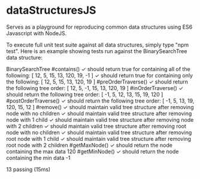 # dataStructuresJS
Serves as a playground for reproducing common data structures using ES6 Javascript with NodeJS.

To execute full unit test suite against all data structures, simply type "npm test".  Here is an example showing tests run against the BinarySearchTree data structure:

  BinarySearchTree
    #contains()
      ✓ should return true for containing all of the following: [ 12, 5, 15, 13, 120, 19, -1 ]
      ✓ should return true for containing only the following: [ 12, 5, 15, 13, 120, 19 ]
    #preOrderTraverse()
      ✓ should return the following tree order: [ 12, 5, -1, 15, 13, 120, 19 ]
    #inOrderTraverse()
      ✓ should return the following tree order: [ -1, 5, 12, 13, 15, 19, 120 ]
    #postOrderTraverse()
      ✓ should return the following tree order: [ -1, 5, 13, 19, 120, 15, 12 ]
    #remove()
      ✓ should maintain valid tree structure after removing node with no children
      ✓ should maintain valid tree structure after removing node with 1 child
      ✓ should maintain valid tree structure after removing node with 2 children
      ✓ should maintain valid tree structure after removing root node with no children
      ✓ should maintain valid tree structure after removing root node with 1 child
      ✓ should maintain valid tree structure after removing root node with 2 children
    #getMaxNode()
      ✓ should return the node containing the max data 120
    #getMinNode()
      ✓ should return the node containing the min data -1


  13 passing (15ms)